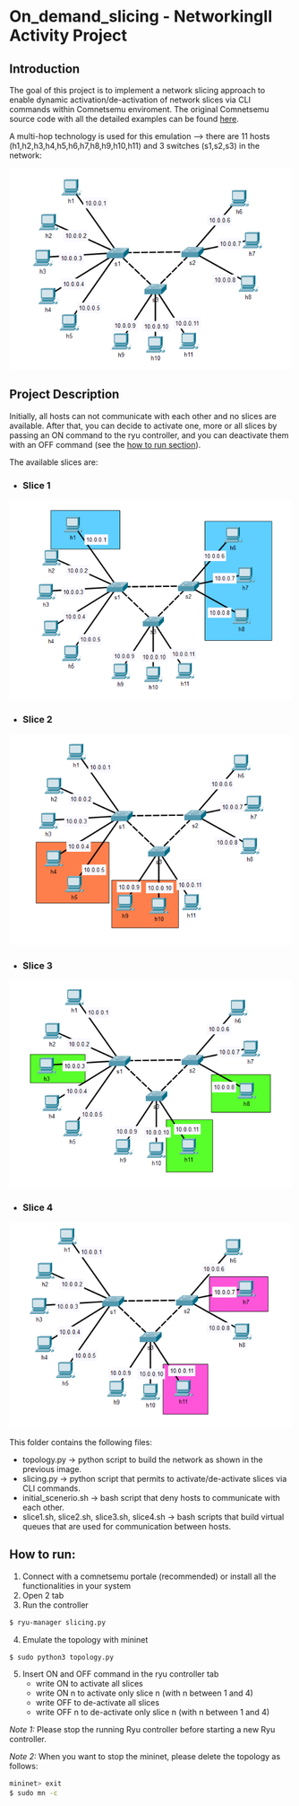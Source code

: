 # On_demand_slicing - NetworkingII Activity Project #

## Introduction ##
The goal of this project is to implement a network slicing approach to enable dynamic activation/de-activation of network slices via CLI commands within Comnetsemu enviroment. The original Comnetsemu source code with all the detailed examples can be found [here](https://git.comnets.net/public-repo/comnetsemu.git).

A multi-hop technology is used for this emulation --> there are 11 hosts (h1,h2,h3,h4,h5,h6,h7,h8,h9,h10,h11) and 3 switches (s1,s2,s3) in the network:

![](images/topology.PNG)

## Project Description ##
Initially, all hosts can not communicate with each other and no slices are available.
After that, you can decide to activate one, more or all slices by passing an ON command to the ryu controller, and you can deactivate them with an OFF command (see the [how to run section](How-to-run:)).

The available slices are:

* ### Slice 1 ###
![](images/slice1.PNG)
* ### Slice 2 ###
![](images/slice2.PNG)
* ### Slice 3 ###
![](images/slice3.PNG)
* ### Slice 4 ###
![](images/slice4.PNG)

This folder contains the following files:
* topology.py -> python script to build the network as shown in the previous image.
* slicing.py -> python script that permits to activate/de-activate slices via CLI commands.
* initial_scenerio.sh -> bash script that deny hosts to communicate with each other.
* slice1.sh, slice2.sh, slice3.sh, slice4.sh -> bash scripts that build virtual queues that are used for communication between hosts.

## How to run: ##
1. Connect with a comnetsemu portale (recommended) or install all the functionalities in your system
2. Open 2 tab
3. Run the controller
```bash
$ ryu-manager slicing.py
```
4. Emulate the topology with mininet
```bash
$ sudo python3 topology.py
```
5. Insert ON and OFF command in the ryu controller tab
	* write ON to activate all slices
	* write ON n to activate only slice n (with n between 1 and 4)
	* write OFF to de-activate all slices
	* write OFF n to de-activate only slice n (with n between 1 and 4)

*Note 1:* Please stop the running Ryu controller before starting a new Ryu controller.

*Note 2:* When you want to stop the mininet, please delete the topology as follows:
```bash
mininet> exit
$ sudo mn -c
```

